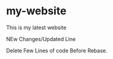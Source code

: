 # my-website
This is my latest website

NEw Changes/Updated Line

Delete Few Lines of code Before Rebase.
